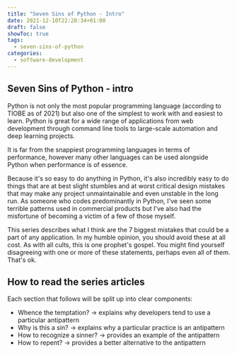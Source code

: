 ```yaml
---
title: "Seven Sins of Python - Intro"
date: 2021-12-10T22:28:34+01:00
draft: false
showToc: true
tags:
  - seven-sins-of-python
categories:
  - software-development
---
```


## Seven Sins of Python - intro

Python is not only the most popular programming language (according to TIOBE as of 2021) but also one of the simplest to work with and easiest to learn. Python is great for a wide range of applications from web development through command line tools to large-scale automation and deep learning projects.

It is far from the snappiest programming languages in terms of performance, however many other languages can be used alongside Python when performance is of essence.

Because it's so easy to do anything in Python, it's also incredibly easy to do things that are at best slight stumbles and at worst critical design mistakes that may make any project unmaintainable and even unstable in the long run. As someone who codes predominantly in Python, I've seen some terrible patterns used in commercial products but I've also had the misfortune of becoming a victim of a few of those myself.

This series describes what I think are the 7 biggest mistakes that could be a part of any application. In my humble opinion, you should avoid these at all cost. As with all cults, this is one prophet's gospel. You might find yourself disagreeing with one or more of these statements, perhaps even all of them. That's ok.

## How to read the series articles

Each section that follows will be split up into clear components:

- Whence the temptation? -> explains why developers tend to use a particular antipattern
- Why is this a sin? -> explains why a particular practice is an antipattern
- How to recognize a sinner? -> provides an example of the antipattern
- How to repent? -> provides a better alternative to the antipattern
